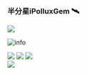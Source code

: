 ### 半分星iPolluxGem 🛰️

![](https://visitor-badge.glitch.me/badge?page_id=iPolluxGem.readme)

![info](https://github-readme-stats.vercel.app/api?username=iPolluxGem&show_icons=true&count_private=true&hide=prs&theme=default_repocard)

[![](https://img.shields.io/badge/Steam-171a21?style=flat-square&logo=steam&logoColor=ffffff)](https://steamcommunity.com/id/pollux_glory)
[![](https://img.shields.io/badge/Email-pollux_glory@hotmail.com-green.svg)](mailto:pollux_glory@hotmail.com) 
[![](https://img.shields.io/badge/ZhiHu-GemBeta000-blue.svg)](https://www.zhihu.com/people/pollux_glory)  
[![](https://img.shields.io/badge/Bilibili-GemBeta000-ff69b4.svg)](https://space.bilibili.com/68327955) 
